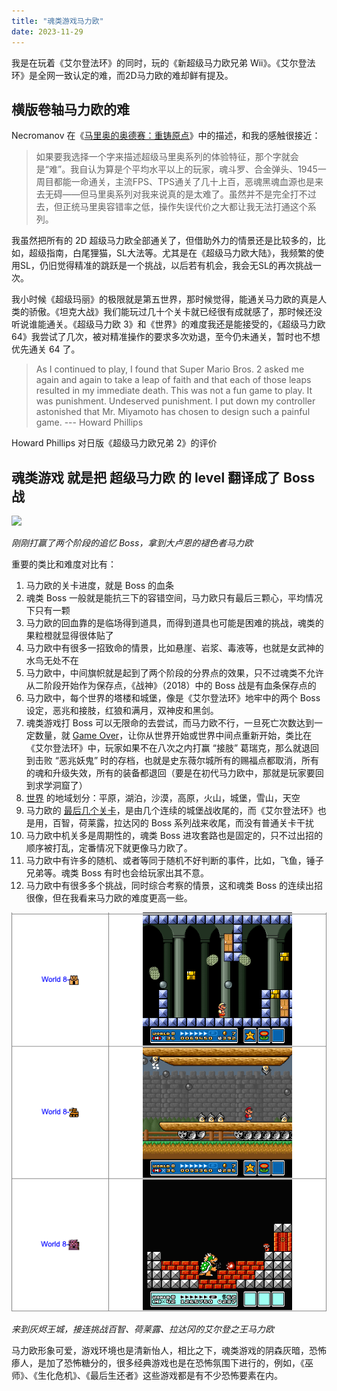 ```yaml
---
title: "魂类游戏马力欧"
date: 2023-11-29
---
```


我是在玩着《艾尔登法环》的同时，玩的《新超级马力欧兄弟 Wii》。《艾尔登法环》是全网一致认定的难，而2D马力欧的难却鲜有提及。

## 横版卷轴马力欧的难

Necromanov 在《[马里奥的奥德赛：重铸原点](https://zhuanlan.zhihu.com/p/30826521)》中的描述，和我的感触很接近：

> 如果要我选择一个字来描述超级马里奥系列的体验特征，那个字就会是“难”。我自认为算是个平均水平以上的玩家，魂斗罗、合金弹头、1945一周目都能一命通关，主流FPS、TPS通关了几十上百，恶魂黑魂血源也是来去无碍——但马里奥系列对我来说真的是太难了。虽然并不是完全打不过去，但正统马里奥容错率之低，操作失误代价之大都让我无法打通这个系列。

我虽然把所有的 2D 超级马力欧全部通关了，但借助外力的情景还是比较多的，比如，超级指南，白尾狸猫，SL大法等。尤其是在《超级马力欧大陆》，我频繁的使用SL，仍旧觉得精准的跳跃是一个挑战，以后若有机会，我会无SL的再次挑战一次。

我小时候《超级玛丽》的极限就是第五世界，那时候觉得，能通关马力欧的真是人类的骄傲。《坦克大战》我们能玩过几十个关卡就已经很有成就感了，那时候还没听说谁能通关。《超级马力欧 3》和《世界》的难度我还是能接受的，《超级马力欧 64》我尝试了几次，被对精准操作的要求多次劝退，至今仍未通关，暂时也不想优先通关 64 了。

> As I continued to play, I found that Super Mario Bros. 2 asked me again and again to take a leap of faith and that each of those leaps resulted in my immediate death. This was not a fun game to play. It was punishment. Undeserved punishment. I put down my controller astonished that Mr. Miyamoto has chosen to design such a painful game. --- Howard Phillips

Howard Phillips 对日版《超级马力欧兄弟 2》的评价

## 魂类游戏 就是把 超级马力欧 的 level 翻译成了 Boss 战

<img src='/img/mario-progress.png' width="600">

_刚刚打赢了两个阶段的追忆 Boss，拿到大卢恩的褪色者马力欧_

重要的类比和难度对比有：

1. 马力欧的关卡进度，就是 Boss 的血条
1. 魂类 Boss 一般就是能抗三下的容错空间，马力欧只有最后三颗心，平均情况下只有一颗
1. 马力欧的回血靠的是临场得到道具，而得到道具也可能是困难的挑战，魂类的果粒橙就显得很体贴了
1. 马力欧中有很多一招致命的情景，比如悬崖、岩浆、毒液等，也就是女武神的水鸟无处不在
1. 马力欧中，中间旗帜就是起到了两个阶段的分界点的效果，只不过魂类不允许从二阶段开始作为保存点，《战神》（2018）中的 Boss 战是有血条保存点的
1. 马力欧中，每个世界的塔楼和城堡，像是《艾尔登法环》地牢中的两个 Boss 设定，恶兆和接肢，红狼和满月，双神皮和黑剑。
1. 魂类游戏打 Boss 可以无限命的去尝试，而马力欧不行，一旦死亡次数达到一定数量，就 [Game Over](https://www.mariowiki.com/Game_Over)，让你从世界开始或世界中间点重新开始，类比在《艾尔登法环》中，玩家如果不在八次之内打赢 “接肢” 葛瑞克，那么就退回到击败 “恶兆妖鬼” 时的存档，也就是史东薇尔城所有的赐福点都取消，所有的魂和升级失效，所有的装备都退回（要是在初代马力欧中，那就是玩家要回到求学洞窟了） 
1. [世界](https://www.mariowiki.com/World) 的地域划分：平原，湖泊，沙漠，高原，火山，城堡，雪山，天空
1. 马力欧的 [最后几个关卡](https://www.mariowiki.com/Dark_Land)，是由几个连续的城堡战收尾的，而《艾尔登法环》也是用，百智，荷莱露，拉达冈的 Boss 系列战来收尾，而没有普通关卡干扰
1. 马力欧中机关多是周期性的，魂类 Boss 进攻套路也是固定的，只不过出招的顺序被打乱，定番情况下就更像马力欧了。
1. 马力欧中有许多的随机、或者等同于随机不好判断的事件，比如，飞鱼，锤子兄弟等。魂类 Boss 有时也会给玩家出其不意。
1. 马力欧中有很多多个挑战，同时综合考察的情景，这和魂类 Boss 的连续出招很像，但在我看来马力欧的难度更高一些。

<img src='/img/mario-3-final.png' width="600">

_来到灰烬王城，接连挑战百智、荷莱露、拉达冈的艾尔登之王马力欧_

马力欧形象可爱，游戏环境也是清新怡人，相比之下，魂类游戏的阴森灰暗，恐怖瘆人，是加了恐怖糖分的，很多经典游戏也是在恐怖氛围下进行的，例如，《巫师》、《生化危机》、《最后生还者》这些游戏都是有不少恐怖要素在内。

<!-- ## 《艾尔登法环》的集大成

当然，《艾尔登法环》和其他游戏相似之处也很多，例如：

1. 《塞尔达传说：旷野之息》中击杀四神兽（主要支线）的目的，是为了降低 Boss 的难度，而在《艾尔登法环》中，完成支线任务，可以召唤NPC帮忙打，属于对支线任务的奖励了
1. 《精灵宝可梦》中的特殊进攻，《艾尔登法环》中的魔属性和圣属性 -->